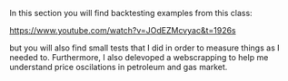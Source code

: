 In this section you will find backtesting examples from this class:

https://www.youtube.com/watch?v=JOdEZMcvyac&t=1926s

but you will also find small tests that I did in order to measure things as I needed to. Furthermore, I also delevoped a webscrapping to help me understand price oscilations
in petroleum and gas market.
